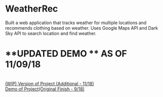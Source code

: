 # WeatherRec 
Built a web application that tracks weather for multiple locations and recommends clothing based on weather. Uses Google Maps API and Dark Sky API to search location and find weather. 
<br/>
# **UPDATED DEMO ** AS OF 11/09/18
<br/>
<a href="https://streamable.com/gvlgo"> (WIP) Version of Project (Additional - 11/18)</a> <br/>
<a href="https://streamable.com/j9q25"> Demo of Project(Original Finish - 9/18) </a>
<br/><br/>

